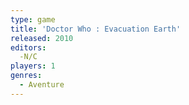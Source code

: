 ```yaml
---
type: game
title: 'Doctor Who : Evacuation Earth'
released: 2010
editors: 
  -N/C
players: 1
genres:
  - Aventure
---
```

